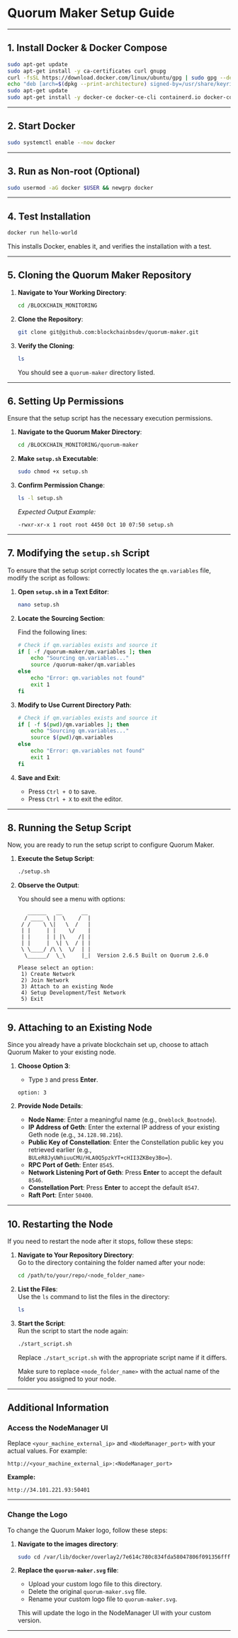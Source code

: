 # Quorum Maker Setup Guide

---

## 1. Install Docker & Docker Compose

```bash
sudo apt-get update
sudo apt-get install -y ca-certificates curl gnupg
curl -fsSL https://download.docker.com/linux/ubuntu/gpg | sudo gpg --dearmor -o /usr/share/keyrings/docker-archive-keyring.gpg
echo "deb [arch=$(dpkg --print-architecture) signed-by=/usr/share/keyrings/docker-archive-keyring.gpg] https://download.docker.com/linux/ubuntu $(lsb_release -cs) stable" | sudo tee /etc/apt/sources.list.d/docker.list > /dev/null
sudo apt-get update
sudo apt-get install -y docker-ce docker-ce-cli containerd.io docker-compose-plugin
```

---

## 2. Start Docker

```bash
sudo systemctl enable --now docker
```

---

## 3. Run as Non-root (Optional)

```bash
sudo usermod -aG docker $USER && newgrp docker
```

---

## 4. Test Installation

```bash
docker run hello-world
```

This installs Docker, enables it, and verifies the installation with a test.

---

## 5. Cloning the Quorum Maker Repository

1. **Navigate to Your Working Directory**:

    ```bash
    cd /BLOCKCHAIN_MONITORING
    ```

2. **Clone the Repository**:

    ```bash
    git clone git@github.com:blockchainbsdev/quorum-maker.git
    ```

3. **Verify the Cloning**:

    ```bash
    ls
    ```

   You should see a `quorum-maker` directory listed.

---

## 6. Setting Up Permissions

Ensure that the setup script has the necessary execution permissions.

1. **Navigate to the Quorum Maker Directory**:

    ```bash
    cd /BLOCKCHAIN_MONITORING/quorum-maker
    ```

2. **Make `setup.sh` Executable**:

    ```bash
    sudo chmod +x setup.sh
    ```

3. **Confirm Permission Change**:

    ```bash
    ls -l setup.sh
    ```

   *Expected Output Example:*

    ```
    -rwxr-xr-x 1 root root 4450 Oct 10 07:50 setup.sh
    ```

---

## 7. Modifying the `setup.sh` Script

To ensure that the setup script correctly locates the `qm.variables` file, modify the script as follows:

1. **Open `setup.sh` in a Text Editor**:

    ```bash
    nano setup.sh
    ```

2. **Locate the Sourcing Section**:

   Find the following lines:

    ```bash
    # Check if qm.variables exists and source it
    if [ -f /quorum-maker/qm.variables ]; then
        echo "Sourcing qm.variables..."
        source /quorum-maker/qm.variables
    else
        echo "Error: qm.variables not found"
        exit 1
    fi
    ```

3. **Modify to Use Current Directory Path**:

    ```bash
    # Check if qm.variables exists and source it
    if [ -f $(pwd)/qm.variables ]; then
        echo "Sourcing qm.variables..."
        source $(pwd)/qm.variables
    else
        echo "Error: qm.variables not found"
        exit 1
    fi
    ```

4. **Save and Exit**:
   - Press `Ctrl + O` to save.
   - Press `Ctrl + X` to exit the editor.

---

## 8. Running the Setup Script

Now, you are ready to run the setup script to configure Quorum Maker.

1. **Execute the Setup Script**:

    ```bash
    ./setup.sh
    ```

2. **Observe the Output**:

   You should see a menu with options:

    ```
       ______   __      __
      / ____ \ |  \    /  |
     / /    \ \|   \  /   |
     | |     | |    \/    |
     | |     | | |\    /| |
     | |     |  \| \  / | |
     \ \____/ /\ \  \/  | |
      \______/  \_\     |_|  Version 2.6.5 Built on Quorum 2.6.0
    
    Please select an option:
     1) Create Network
     2) Join Network
     3) Attach to an existing Node
     4) Setup Development/Test Network
     5) Exit
    ```

---

## 9. Attaching to an Existing Node

Since you already have a private blockchain set up, choose to attach Quorum Maker to your existing node.

1. **Choose Option 3**:
   - Type `3` and press **Enter**.

    ```
    option: 3
    ```

2. **Provide Node Details**:
   - **Node Name**: Enter a meaningful name (e.g., `Oneblock_Bootnode`).
   - **IP Address of Geth**: Enter the external IP address of your existing Geth node (e.g., `34.128.98.216`).
   - **Public Key of Constellation**: Enter the Constellation public key you retrieved earlier (e.g., `BULeR8JyUWhiuuCMU/HLA0Q5pzkYT+cHII3ZKBey3Bo=`).
   - **RPC Port of Geth**: Enter `8545`.
   - **Network Listening Port of Geth**: Press **Enter** to accept the default `8546`.
   - **Constellation Port**: Press **Enter** to accept the default `8547`.
   - **Raft Port**: Enter `50400`.

---

## 10. Restarting the Node

If you need to restart the node after it stops, follow these steps:

1. **Navigate to Your Repository Directory**:  
   Go to the directory containing the folder named after your node:

   ```bash
   cd /path/to/your/repo/<node_folder_name>
   ```

2. **List the Files**:  
   Use the `ls` command to list the files in the directory:

   ```bash
   ls
   ```

3. **Start the Script**:  
   Run the script to start the node again:

   ```bash
   ./start_script.sh
   ```

   Replace `./start_script.sh` with the appropriate script name if it differs.

   Make sure to replace `<node_folder_name>` with the actual name of the folder you assigned to your node.

---

## Additional Information

### Access the NodeManager UI

Replace `<your_machine_external_ip>` and `<NodeManager_port>` with your actual values. For example:

```
http://<your_machine_external_ip>:<NodeManager_port>
```

**Example:**  
```
http://34.101.221.93:50401
```

---

### Change the Logo

To change the Quorum Maker logo, follow these steps:

1. **Navigate to the images directory**:

    ```bash
    sudo cd /var/lib/docker/overlay2/7e614c780c834fda58047806f091356fff27a8dba5cf9b12968756dbb2b62e83/diff/root/quorum-maker/NodeManagerUI/qm/assets/images
    ```

2. **Replace the `quorum-maker.svg` file**:

   - Upload your custom logo file to this directory.
   - Delete the original `quorum-maker.svg` file.
   - Rename your custom logo file to `quorum-maker.svg`.

   This will update the logo in the NodeManager UI with your custom version.

---
